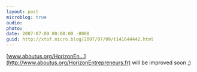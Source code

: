 ```yaml
---
layout: post
microblog: true
audio: 
photo: 
date: 2007-07-09 00:00:00 -0000
guid: http://xtof.micro.blog/2007/07/09/t141644442.html
---
```

[www.aboutus.org/HorizonEn...](http://www.aboutus.org/HorizonEntrepreneurs.fr) will be improved soon ;)

